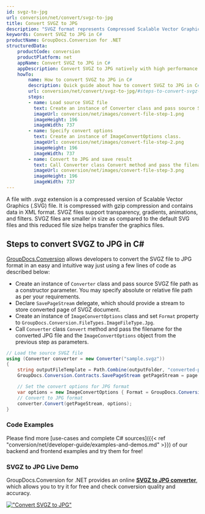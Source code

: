 ```yaml
---
id: svgz-to-jpg
url: conversion/net/convert/svgz-to-jpg
title: Convert SVGZ to JPG
description: "SVGZ format represents Compressed Scalable Vector Graphics File with .svgz extension. Learn how to convert SVGZ to JPG file programmatically in C# language using GroupDocs.Conversion for .NET library."
keywords: Convert SVGZ to JPG in C#
productName: GroupDocs.Conversion for .NET
structuredData:
    productCode: conversion
    productPlatform: net
    appName: Convert SVGZ to JPG in C#
    appDescription: Convert SVGZ to JPG natively with high performance using C# language and server side GroupDocs.Conversion for .NET APIs, without the use of any software like Microsoft or Open Office.
    howTo:
        name: How to convert SVGZ to JPG in C# 
        description: Quick guide about how to convert SVGZ to JPG in C# with high performance and accuracy.
        url: conversion/net/convert/svgz-to-jpg/#steps-to-convert-svgz-to-jpg-in-c
        steps:
        - name: Load source SVGZ file 
          text: Create an instance of Converter class and pass source SVGZ file path as a constructor parameter. You may specify absolute or relative file path as per your requirements. 
          imageUrl: conversion/net/images/convert-file-step-1.png
          imageHeight: 196
          imageWidth: 737
        - name: Specify convert options 
          text: Create an instance of ImageConvertOptions class.
          imageUrl: conversion/net/images/convert-file-step-2.png
          imageHeight: 196
          imageWidth: 737
        - name: Convert to JPG and save result 
          text: Call Converter class Convert method and pass the filename for the converted HTML file and the ImageConvertOptions object from the previous step as parameters.
          imageUrl: conversion/net/images/convert-file-step-3.png
          imageHeight: 196
          imageWidth: 737
---
```


A file with .svgz extension is a compressed version of Scalable Vector Graphics (.SVG) file. It is compressed with gzip compression and contains data in XML format. SVGZ files support transparency, gradients, animations, and filters. SVGZ files are smaller in size as compared to the default SVG files and this reduced file size helps transfer the graphics files.

## Steps to convert SVGZ to JPG in C#

[GroupDocs.Conversion](https://products.groupdocs.com/conversion/net) allows developers to convert the SVGZ file to JPG format in an easy and intuitive way just using a few lines of code as described below:

* Create an instance of `Converter` class and pass source SVGZ file path as a constructor parameter. You may specify absolute or relative file path as per your requirements. 
* Declare `SavePageStream` delegate, which should provide a stream to store converted page of SVGZ document.
* Create an instance of `ImageConvertOptions` class and set `Format` property to `GroupDocs.Conversion.FileTypes.ImageFileType.Jpg`.
* Call `Converter` class `Convert` method and pass the filename for the converted JPG file and the `ImageConvertOptions` object from the previous step as parameters.

```csharp
// Load the source SVGZ file
using (Converter converter = new Converter("sample.svgz"))
{
    string outputFileTemplate = Path.Combine(outputFolder, "converted-page-{0}.jpg");
    GroupDocs.Conversion.Contracts.SavePageStream getPageStream = page => new FileStream(string.Format(outputFileTemplate, page), FileMode.Create);

    // Set the convert options for JPG format
    var options = new ImageConvertOptions { Format = GroupDocs.Conversion.FileTypes.ImageFileType.Jpg };   
    // Convert to JPG format
    converter.Convert(getPageStream, options);
}
```

### Code Examples

Please find more [use-cases and complete C# sources]({{< ref "conversion/net/developer-guide/examples-and-demos.md" >}}) of our backend and frontend examples and try them for free!

### SVGZ to JPG Live Demo

GroupDocs.Conversion for .NET provides an online [**SVGZ to JPG converter**](https://products.groupdocs.app/conversion/svgz-to-jpg), which allows you to try it for free and check conversion quality and accuracy.

[!["Convert SVGZ to JPG"](conversion/net/images/convert-to-jpg/convert-svgz-to-jpg.png)](https://products.groupdocs.app/conversion/svgz-to-jpg)